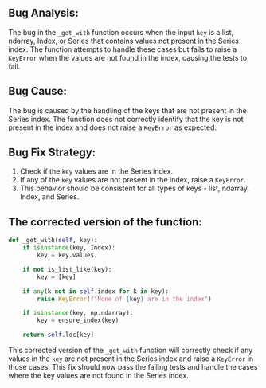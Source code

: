 ## Bug Analysis:
The bug in the `_get_with` function occurs when the input `key` is a list, ndarray, Index, or Series that contains values not present in the Series index. The function attempts to handle these cases but fails to raise a `KeyError` when the values are not found in the index, causing the tests to fail.

## Bug Cause:
The bug is caused by the handling of the keys that are not present in the Series index. The function does not correctly identify that the key is not present in the index and does not raise a `KeyError` as expected.

## Bug Fix Strategy:
1. Check if the `key` values are in the Series index.
2. If any of the `key` values are not present in the index, raise a `KeyError`.
3. This behavior should be consistent for all types of keys - list, ndarray, Index, and Series.

## The corrected version of the function:

```python
def _get_with(self, key):
    if isinstance(key, Index):
        key = key.values

    if not is_list_like(key):
        key = [key]

    if any(k not in self.index for k in key):
        raise KeyError(f"None of {key} are in the index")

    if isinstance(key, np.ndarray):
        key = ensure_index(key)

    return self.loc[key]
```

This corrected version of the `_get_with` function will correctly check if any values in the `key` are not present in the Series index and raise a `KeyError` in those cases. This fix should now pass the failing tests and handle the cases where the key values are not found in the Series index.
